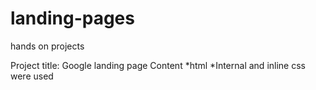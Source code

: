 # landing-pages
hands on projects

Project title: Google landing page
Content
*html
*Internal and inline css were used
